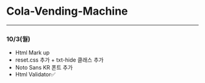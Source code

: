# Cola-Vending-Machine
***
### 10/3(월)
* Html Mark up 
* reset.css 추가 + txt-hide 클래스 추가
* Noto Sans KR 폰트 추가
* Html Validator✅ 